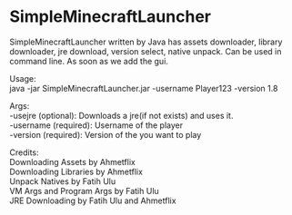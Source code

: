 # SimpleMinecraftLauncher
SimpleMinecraftLauncher written by Java has assets downloader, library downloader, jre download, version select, native unpack. Can be used in command line. As soon as we add the gui.

Usage:  
java -jar SimpleMinecraftLauncher.jar -username Player123 -version 1.8

Args:  
-usejre (optional): Downloads a jre(if not exists) and uses it.  
-username <username> (required): Username of the player  
-version <version> (required): Version of the you want to play  

Credits:  
Downloading Assets by Ahmetflix  
Downloading Libraries by Ahmetflix  
Unpack Natives by Fatih Ulu  
VM Args and Program Args by Fatih Ulu  
JRE Downloading by Fatih Ulu and Ahmetflix  
